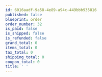 ```yaml
---
id: 6016aadf-9a58-4e89-a94c-449bbb935816
published: false
blueprint: order
order_number: 32
is_paid: false
is_shipped: false
is_refunded: false
grand_total: 0
items_total: 0
tax_total: 0
shipping_total: 0
coupon_total: 0
title: ' '
---
```


